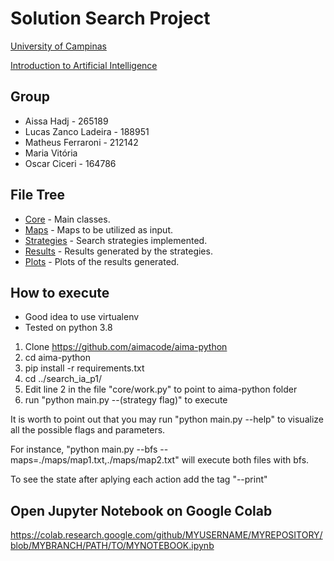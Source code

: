 # Solution Search Project
[University of Campinas](https://www.unicamp.br/unicamp/)

[Introduction to Artificial Intelligence](https://www.dac.unicamp.br/portal/caderno-de-horarios/2020/1/S/P/IC/MO416)

## Group

* Aissa Hadj - 265189
* Lucas Zanco Ladeira - 188951
* Matheus Ferraroni - 212142
* Maria Vitória
* Oscar Ciceri - 164786

## File Tree

* [Core](https://github.com/lucaslzl/search_ia_p1/tree/master/core) - Main classes.
* [Maps](https://github.com/lucaslzl/search_ia_p1/tree/master/maps) - Maps to be utilized as input.
* [Strategies](https://github.com/lucaslzl/search_ia_p1/tree/master/strategies) - Search strategies implemented.
* [Results](https://github.com/lucaslzl/search_ia_p1/tree/master/results) - Results generated by the strategies.
* [Plots](https://github.com/lucaslzl/search_ia_p1/tree/master/plots) - Plots of the results generated.



## How to execute

* Good idea to use virtualenv
* Tested on python 3.8

1. Clone https://github.com/aimacode/aima-python
2. cd aima-python
3. pip install -r requirements.txt
4. cd ../search_ia_p1/
5. Edit line 2 in the file "core/work.py" to point to aima-python folder
6. run "python main.py --(strategy flag)" to execute

It is worth to point out that you may run "python main.py --help" to visualize all the possible flags and parameters.


For instance, "python main.py --bfs --maps=./maps/map1.txt,./maps/map2.txt" will execute both files with bfs.

To see the state after aplying each action add the tag "--print"


## Open Jupyter Notebook on Google Colab

https://colab.research.google.com/github/MYUSERNAME/MYREPOSITORY/blob/MYBRANCH/PATH/TO/MYNOTEBOOK.ipynb
